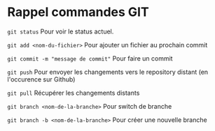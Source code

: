# Rappel commandes GIT

`git status`
Pour voir le status actuel.

`git add <nom-du-fichier>`
Pour ajouter un fichier au prochain commit

`git commit -m "message de commit"`
Pour faire un commit

`git push`
Pour envoyer les changements vers le repository distant (en l'occurence sur Github)

`git pull`
Récupérer les changements distants

`git branch <nom-de-la-branche>`
Pour switch de branche

`git branch -b <nom-de-la-branche>`
Pour créer une nouvelle branche